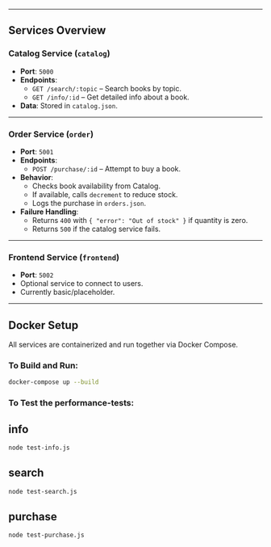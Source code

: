 
---

##  Services Overview

###  Catalog Service (`catalog`)
- **Port**: `5000`
- **Endpoints**:
  - `GET /search/:topic` – Search books by topic.
  - `GET /info/:id` – Get detailed info about a book.
- **Data**: Stored in `catalog.json`.

---

###  Order Service (`order`)
- **Port**: `5001`
- **Endpoints**:
  - `POST /purchase/:id` – Attempt to buy a book.
- **Behavior**:
  - Checks book availability from Catalog.
  - If available, calls `decrement` to reduce stock.
  - Logs the purchase in `orders.json`.
- **Failure Handling**:
  - Returns `400` with `{ "error": "Out of stock" }` if quantity is zero.
  - Returns `500` if the catalog service fails.

---

### Frontend Service (`frontend`)
- **Port**: `5002`
- Optional service to connect to users.
- Currently basic/placeholder.

---

##  Docker Setup

All services are containerized and run together via Docker Compose.

###  To Build and Run:

```bash
docker-compose up --build
```

###  To Test the performance-tests:
 
## info 
```bash
node test-info.js
```
## search
```bash
node test-search.js
```
## purchase
```bash
node test-purchase.js
```